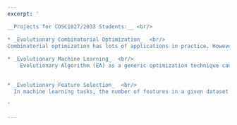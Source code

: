 ```yaml
---
excerpt: '

__Projects for COSC1027/2033 Students:__ <br/>

* _Evolutionary Combinatorial Optimization_  <br/>
Combinatorial optimization has lots of applications in practice. However, applying Evolutionary Algorithms (EAs) to effectively solve combinatorial problems is not straight-forwad. Typically, specific representation, crossover and mutation operators are required in order to generate feasible solutions. The specifically-designed operators are usually of vital importance to the success of EAs when used to solve a given problem. The goals of this project are 1) finding an interesting combinatorial optimization problem to work on, e.g., maximum clique problem, graph colouring etc; 2) designing specific genetic operators for solving the problem; 3) evaluating the proposed algorithm using numerical simulations; 4) comparing the proposed algorithm against the state-of-the-arts (e.g., EAs, heuristics and exact methods). 
  
* _Evolutionary Machine Learning_  <br/>
    Evolutionary Algorithm (EA) as a generic optimization technique can be used to train a machine learning model. For example, in a recent published [paper](http://yuansuny.github.io/files/Rpaper_OEC.pdf), a number of EAs have been used to train an optimal-margin classifier, and EAs are found to be superior to traditional methods in terms of classification accuracy, although they can be 20 times slower. The goals of this project are 1) re-producing the results from an existing paper; 2) identifying the limitation of existing work and addressing the limitation 3) extending the existing work by considering more EAs and/or more machine learning models; and 4) designing problem-specific operators (i.e., crossover, mutation and selection etc.) for a given training task. 
  

* _Evolutionary Feature Selection_  <br/>
  In machine learning tasks, the number of features in a given dataset can be very large, e.g., gene expression data. However, most of these features are typically irrelevant and redundant, which significantly slow down the training process and degrade the training accuracy. A logical way to deal with this issue is by dimensionality reduction, i.e., selecting a subset of features for training and testing. Such a feature selection problem can be easily modelled as an unconstraint optimization problem with binary variables, which is ideal for evolutionary algorithms (EAs) to solve. See a [review](http://yuansuny.github.io/files/Rpaper_FS.pdf) on this topic. The goals of this project are 1) modelling feature selection problems as optimization problems; 2) selecting an EA and adapting it for the feature selection tasks; 3) evaluating the proposed feature selection model using multiple benchmark datasets and classifiers; and 4) comparing the proposed method against the state-of-the-arts.  

'

---
```

